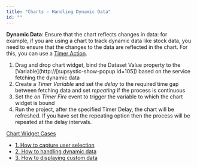 ```yaml
---
title: "Charts - Handling Dynamic Data"
id: ""
---
```


**Dynamic Data**: Ensure that the chart reflects changes in data: for example, if you are using a chart to track dynamic data like stock data, you need to ensure that the changes to the data are reflected in the chart. For this, you can use a [Timer Action](/learn/app-development/variables/timer-action/).

1. Drag and drop chart widget, bind the Dataset Value property to the [Variable](http://[supsystic-show-popup id=105]) based on the service fetching the dynamic data
2. Create a _Timer Variable_ and set the _delay_ to the required time gap between fetching data and set _repeating_ if the process is continuous
3. Set the _on Timer Fire_ event to trigger the variable to which the chart widget is bound
4. Run the project, after the specified Timer Delay, the chart will be refreshed. If you have set the repeating option then the process will be repeated at the delay intervals.

[Chart Widget Cases](/learn/app-development/widgets/chart/chart-widget/#use-cases)

- [1\. How to capture user selection](/learn/how-tos/charts-displaying-user-selection-another-widget/)
- [2\. How to handling dynamic data](/learn/how-tos/charts-handling-dynamic-data/)
- [3\. How to displaying custom data](/learn/how-tos/charts-custom-data/)
